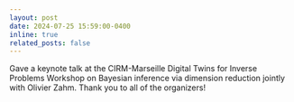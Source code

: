 ```yaml
---
layout: post
date: 2024-07-25 15:59:00-0400
inline: true
related_posts: false
---
```


Gave a keynote talk at the CIRM-Marseille Digital Twins for Inverse Problems Workshop on Bayesian inference via dimension reduction jointly with Olivier Zahm. Thank you to all of the organizers!